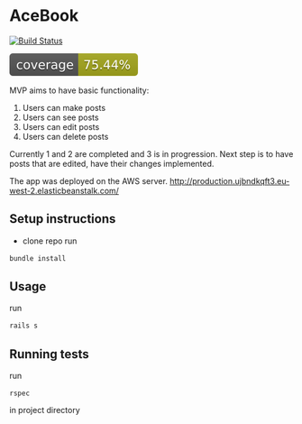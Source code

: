 # AceBook

[![Build Status](https://travis-ci.com/m-budryte/acebook-zuckerbros.svg?branch=master)](https://travis-ci.com/m-budryte/acebook-zuckerbros)

![Coverage](https://github.com/m-budryte/acebook-zuckerbros/blob/master/badge.svg)

MVP aims to have basic functionality:

1. Users can make posts
2. Users can see posts
3. Users can edit posts
4. Users can delete posts

Currently 1 and 2 are completed and 3 is in progression. Next step is to have posts that are edited, have their changes implemented.

The app was deployed on the AWS server. http://production.ujbndkqft3.eu-west-2.elasticbeanstalk.com/

## Setup instructions
- clone repo
run

```bash
bundle install
```
## Usage
run
```bash
rails s
```

## Running tests
run 
```
rspec
```
in project directory



